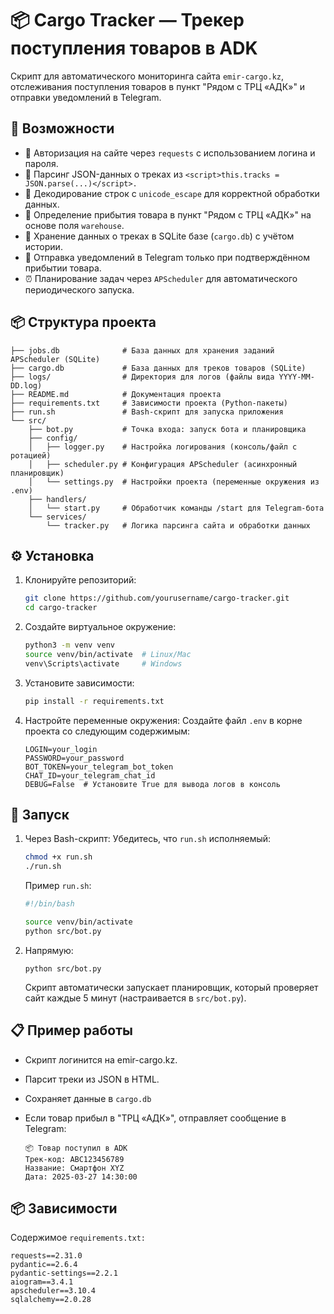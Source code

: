# 📦 Cargo Tracker — Трекер поступления товаров в ADK

Скрипт для автоматического мониторинга сайта ```emir-cargo.kz```, отслеживания поступления товаров в пункт "Рядом с ТРЦ «АДК»" и отправки уведомлений в Telegram.

## 🚀 Возможности

- 🔐 Авторизация на сайте через ```requests``` с использованием логина и пароля.
- 🔎 Парсинг JSON-данных о треках из ```<script>this.tracks = JSON.parse(...)</script>.```
- 🔁 Декодирование строк с ```unicode_escape``` для корректной обработки данных.
- 📍 Определение прибытия товара в пункт "Рядом с ТРЦ «АДК»" на основе поля ```warehouse```.
- 💾 Хранение данных о треках в SQLite базе (```cargo.db```) с учётом истории.
- 📲 Отправка уведомлений в Telegram только при подтверждённом прибытии товара.
- ⏰ Планирование задач через ```APScheduler``` для автоматического периодического запуска.

## 📦 Структура проекта

```text
├── jobs.db              # База данных для хранения заданий APScheduler (SQLite)
├── cargo.db             # База данных для треков товаров (SQLite)
├── logs/                # Директория для логов (файлы вида YYYY-MM-DD.log)
├── README.md            # Документация проекта
├── requirements.txt     # Зависимости проекта (Python-пакеты)
├── run.sh               # Bash-скрипт для запуска приложения
└── src/
    ├── bot.py           # Точка входа: запуск бота и планировщика
    ├── config/
    │   ├── logger.py    # Настройка логирования (консоль/файл с ротацией)
    │   ├── scheduler.py # Конфигурация APScheduler (асинхронный планировщик)
    │   └── settings.py  # Настройки проекта (переменные окружения из .env)
    ├── handlers/
    │   └── start.py     # Обработчик команды /start для Telegram-бота
    └── services/
        └── tracker.py   # Логика парсинга сайта и обработки данных
```

## ⚙️ Установка

1. Клонируйте репозиторий:

    ```bash
    git clone https://github.com/yourusername/cargo-tracker.git
    cd cargo-tracker
    ```

2. Создайте виртуальное окружение:

    ```bash
    python3 -m venv venv
    source venv/bin/activate  # Linux/Mac
    venv\Scripts\activate     # Windows
    ```

3. Установите зависимости:

    ```bash
    pip install -r requirements.txt
    ```

4. Настройте переменные окружения: Создайте файл ```.env``` в корне проекта со следующим содержимым:

    ```text
    LOGIN=your_login
    PASSWORD=your_password
    BOT_TOKEN=your_telegram_bot_token
    CHAT_ID=your_telegram_chat_id
    DEBUG=False  # Установите True для вывода логов в консоль
    ```

## 🚀 Запуск

1. Через Bash-скрипт: Убедитесь, что ```run.sh``` исполняемый:

    ```bash
    chmod +x run.sh
    ./run.sh
    ```

    Пример ```run.sh```:

    ```bash
    #!/bin/bash

    source venv/bin/activate
    python src/bot.py
    ```

2. Напрямую:

    ```bas
    python src/bot.py
    ```

    Скрипт автоматически запускает планировщик, который проверяет сайт каждые 5 минут (настраивается в ```src/bot.py```).

## 📋 Пример работы

- Скрипт логинится на emir-cargo.kz.
- Парсит треки из JSON в HTML.
- Сохраняет данные в ```cargo.db```
- Если товар прибыл в "ТРЦ «АДК»", отправляет сообщение в Telegram:

    ```text
    📦 Товар поступил в ADK
    Трек-код: ABC123456789
    Название: Смартфон XYZ
    Дата: 2025-03-27 14:30:00
    ```

## 📦 Зависимости

Содержимое ```requirements.txt:```

```text
requests==2.31.0
pydantic==2.6.4
pydantic-settings==2.2.1
aiogram==3.4.1
apscheduler==3.10.4
sqlalchemy==2.0.28
```
